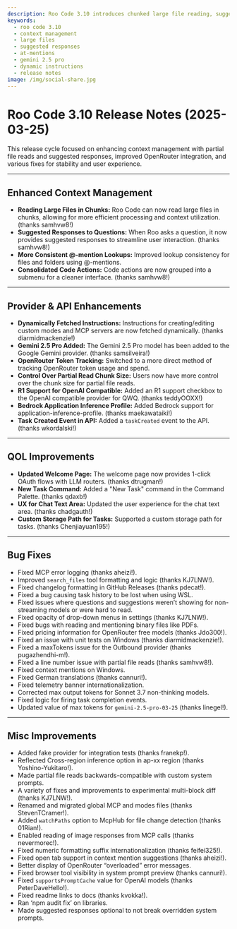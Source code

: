 ```yaml
---
description: Roo Code 3.10 introduces chunked large file reading, suggested responses, improved @-mentions, dynamic instructions, Gemini 2.5 Pro support, and numerous fixes.
keywords:
  - roo code 3.10
  - context management
  - large files
  - suggested responses
  - at-mentions
  - gemini 2.5 pro
  - dynamic instructions
  - release notes
image: /img/social-share.jpg
---
```


# Roo Code 3.10 Release Notes (2025-03-25)

This release cycle focused on enhancing context management with partial file reads and suggested responses, improved OpenRouter integration, and various fixes for stability and user experience.

---

## Enhanced Context Management

*   **Reading Large Files in Chunks:** Roo Code can now read large files in chunks, allowing for more efficient processing and context utilization. (thanks samhvw8!)
*   **Suggested Responses to Questions:** When Roo asks a question, it now provides suggested responses to streamline user interaction. (thanks samhvw8!)
*   **More Consistent @-mention Lookups:** Improved lookup consistency for files and folders using @-mentions.
*   **Consolidated Code Actions:** Code actions are now grouped into a submenu for a cleaner interface. (thanks samhvw8!)

---

## Provider & API Enhancements

*   **Dynamically Fetched Instructions:** Instructions for creating/editing custom modes and MCP servers are now fetched dynamically. (thanks diarmidmackenzie!)
*   **Gemini 2.5 Pro Added:** The Gemini 2.5 Pro model has been added to the Google Gemini provider. (thanks samsilveira!)
*   **OpenRouter Token Tracking:** Switched to a more direct method of tracking OpenRouter token usage and spend.
*   **Control Over Partial Read Chunk Size:** Users now have more control over the chunk size for partial file reads.
*   **R1 Support for OpenAI Compatible:** Added an R1 support checkbox to the OpenAI compatible provider for QWQ. (thanks teddyOOXX!)
*   **Bedrock Application Inference Profile:** Added Bedrock support for application-inference-profile. (thanks maekawataiki!)
*   **Task Created Event in API:** Added a `taskCreated` event to the API. (thanks wkordalski!)

---

## QOL Improvements

*   **Updated Welcome Page:** The welcome page now provides 1-click OAuth flows with LLM routers. (thanks dtrugman!)
*   **New Task Command:** Added a "New Task" command in the Command Palette. (thanks qdaxb!)
*   **UX for Chat Text Area:** Updated the user experience for the chat text area. (thanks chadgauth!)
*   **Custom Storage Path for Tasks:** Supported a custom storage path for tasks. (thanks Chenjiayuan195!)

---

## Bug Fixes

*   Fixed MCP error logging (thanks aheizi!).
*   Improved `search_files` tool formatting and logic (thanks KJ7LNW!).
*   Fixed changelog formatting in GitHub Releases (thanks pdecat!).
*   Fixed a bug causing task history to be lost when using WSL.
*   Fixed issues where questions and suggestions weren’t showing for non-streaming models or were hard to read.
*   Fixed opacity of drop-down menus in settings (thanks KJ7LNW!).
*   Fixed bugs with reading and mentioning binary files like PDFs.
*   Fixed pricing information for OpenRouter free models (thanks Jdo300!).
*   Fixed an issue with unit tests on Windows (thanks diarmidmackenzie!).
*   Fixed a maxTokens issue for the Outbound provider (thanks pugazhendhi-m!).
*   Fixed a line number issue with partial file reads (thanks samhvw8!).
*   Fixed context mentions on Windows.
*   Fixed German translations (thanks cannuri!).
*   Fixed telemetry banner internationalization.
*   Corrected max output tokens for Sonnet 3.7 non-thinking models.
*   Fixed logic for firing task completion events.
*   Updated value of max tokens for `gemini-2.5-pro-03-25` (thanks linegel!).

---

## Misc Improvements

*   Added fake provider for integration tests (thanks franekp!).
*   Reflected Cross-region inference option in ap-xx region (thanks Yoshino-Yukitaro!).
*   Made partial file reads backwards-compatible with custom system prompts.
*   A variety of fixes and improvements to experimental multi-block diff (thanks KJ7LNW!).
*   Renamed and migrated global MCP and modes files (thanks StevenTCramer!).
*   Added `watchPaths` option to McpHub for file change detection (thanks 01Rian!).
*   Enabled reading of image responses from MCP calls (thanks nevermorec!).
*   Fixed numeric formatting suffix internationalization (thanks feifei325!).
*   Fixed open tab support in context mention suggestions (thanks aheizi!).
*   Better display of OpenRouter “overloaded” error messages.
*   Fixed browser tool visibility in system prompt preview (thanks cannuri!).
*   Fixed `supportsPromptCache` value for OpenAI models (thanks PeterDaveHello!).
*   Fixed readme links to docs (thanks kvokka!).
*   Ran ‘npm audit fix’ on libraries.
*   Made suggested responses optional to not break overridden system prompts.